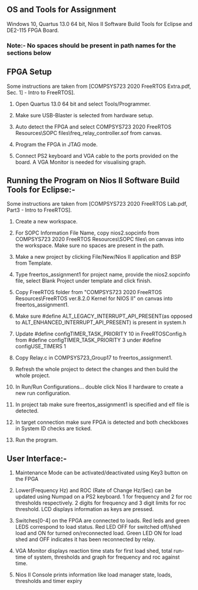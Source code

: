## OS and Tools for Assignment
Windows 10, Quartus 13.0 64 bit, Nios II Software Build Tools for Eclipse and DE2-115 FPGA Board.

### Note:- No spaces should be present in path names for the sections below
## FPGA Setup
Some instructions are taken from [COMPSYS723 2020 FreeRTOS Extra.pdf, Sec. 1] - Intro to FreeRTOS].
1) Open Quartus 13.0 64 bit and select Tools/Programmer.

2) Make sure USB-Blaster is selected from hardware setup.

3) Auto detect the FPGA and select COMPSYS723 2020 FreeRTOS Resources\SOPC files\freq_relay_controller.sof from canvas.

4) Program the FPGA in JTAG mode.

5) Connect PS2 keyboard and VGA cable to the ports provided on the board. A VGA Monitor is needed for visualising graph. 

## Running the Program on Nios II Software Build Tools for Eclipse:-
Some instructions are taken from [COMPSYS723 2020 FreeRTOS Lab.pdf, Part3 - Intro to FreeRTOS].
1) Create a new workspace.

2) For SOPC Information File Name, copy nios2.sopcinfo from COMPSYS723 2020 FreeRTOS Resources\SOPC files\ on canvas into the workspace. 
   Make sure no spaces are present in the path.

3) Make a new project by clicking File/New/Nios II application and BSP from Template.

3) Type freertos_assignment1 for project name, provide the nios2.sopcinfo file, select Blank Project under template and click finish.

4) Copy FreeRTOS folder from "COMPSYS723 2020 FreeRTOS Resources\FreeRTOS ver.8.2.0 Kernel for NIOS II" on canvas into freertos_assignment1.

5) Make sure #define ALT_LEGACY_INTERRUPT_API_PRESENT(as opposed to ALT_ENHANCED_INTERRUPT_API_PRESENT) is present in system.h

6) Update #define configTIMER_TASK_PRIORITY 10 in FreeRTOSConfig.h from #define configTIMER_TASK_PRIORITY 3 under #define configUSE_TIMERS 1

7) Copy Relay.c in COMPSYS723_Group17 to freertos_assignment1.

8) Refresh the whole project to detect the changes and then build the whole project.

9) In Run/Run Configurations... double click Nios II hardware to create a new run configuration.

10) In project tab make sure freertos_assignment1 is specified and elf file is detected.

11) In target connection make sure FPGA is detected and both checkboxes in System ID checks are ticked.

12) Run the program.

## User Interface:-
1) Maintenance Mode can be activated/deactivated using Key3 button on the FPGA

2) Lower(Frequency Hz) and ROC (Rate of Change Hz/Sec) can be updated using Numpad on a PS2 keyboard. 1 for frequency and 2 for roc thresholds respectively. 
   2 digits for frequency and 3 digit limits for roc threshold. LCD displays information as keys are pressed.

3) Switches[0-4] on the FPGA are connected to loads. Red leds and green LEDS correspond to load status. 
   Red LED OFF for switched off/shed load and ON for turned on/reconnected load. Green LED ON for load shed and OFF indicates it has been reconnected by relay.

4) VGA Monitor displays reaction time stats for first load shed, total run-time of system, thresholds and graph for frequency and roc against time.

5) Nios II Console prints information like load manager state, loads, thresholds and timer expiry

